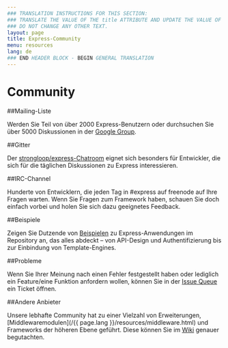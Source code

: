 ```yaml
---
### TRANSLATION INSTRUCTIONS FOR THIS SECTION:
### TRANSLATE THE VALUE OF THE title ATTRIBUTE AND UPDATE THE VALUE OF THE lang ATTRIBUTE.
### DO NOT CHANGE ANY OTHER TEXT.
layout: page
title: Express-Community
menu: resources
lang: de
### END HEADER BLOCK - BEGIN GENERAL TRANSLATION
---
```


# Community

##Mailing-Liste

Werden Sie Teil von über 2000 Express-Benutzern oder durchsuchen Sie über 5000
Diskussionen in der [Google Group](https://groups.google.com/group/express-js).

##Gitter

Der [strongloop/express-Chatroom](https://gitter.im/strongloop/express) eignet sich besonders für Entwickler, die sich für die täglichen Diskussionen zu Express interessieren.

##IRC-Channel

Hunderte von Entwicklern, die jeden Tag in #express auf freenode auf Ihre Fragen warten. Wenn Sie Fragen zum Framework haben, schauen Sie doch einfach vorbei und holen Sie sich dazu geeignetes Feedback.

##Beispiele

Zeigen Sie Dutzende von [Beispielen](https://github.com/strongloop/express/tree/master/examples) zu Express-Anwendungen im Repository an, das alles abdeckt – von API-Design und Authentifizierung bis zur Einbindung von Template-Engines.

##Probleme

Wenn Sie Ihrer Meinung nach einen Fehler festgestellt haben oder lediglich ein Feature/eine Funktion anfordern wollen, können Sie in der [Issue Queue](https://github.com/strongloop/express/issues) ein Ticket öffnen.

##Andere Anbieter

Unsere lebhafte Community hat zu einer Vielzahl von Erweiterungen, [Middlewaremodulen](/{{ page.lang }}/resources/middleware.html) und Frameworks der höheren Ebene geführt. Diese können Sie im
[Wiki](https://github.com/strongloop/express/wiki) genauer begutachten.

